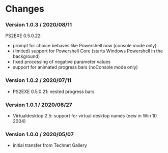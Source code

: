 # Changes

### Version 1.0.3 / 2020/08/11
PS2EXE 0.5.0.22:
- prompt for choice behaves like Powershell now (console mode only)
- (limited) support for Powershell Core (starts Windows Powershell in the background)
- fixed processing of negative parameter values
- support for animated progress bars (noConsole mode only)

### Version 1.0.2 / 2020/07/11
- PS2EXE 0.5.0.21: nested progress bars

### Version 1.0.1 / 2020/06/27
- Virtualdesktop 2.5: support for virtual desktop names (new in Win 10 2004)

### Version 1.0.0 / 2020/05/07
- initial transfer from Technet Gallery
